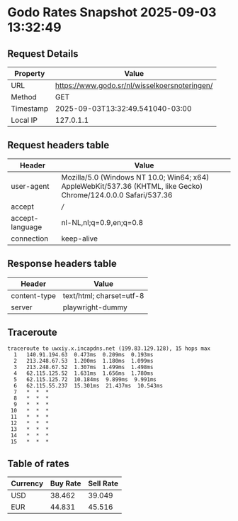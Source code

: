 # Godo Rates Snapshot 2025-09-03 13:32:49
## Request Details

| Property | Value |
|----------|-------|
| URL | https://www.godo.sr/nl/wisselkoersnoteringen/ |
| Method | GET |
| Timestamp | 2025-09-03T13:32:49.541040-03:00 |
| Local IP | 127.0.1.1 |
    
## Request headers table

| Header | Value |
|--------|-------|
| user-agent | Mozilla/5.0 (Windows NT 10.0; Win64; x64) AppleWebKit/537.36 (KHTML, like Gecko) Chrome/124.0.0.0 Safari/537.36 |
| accept | */* |
| accept-language | nl-NL,nl;q=0.9,en;q=0.8 |
| connection | keep-alive |

    
## Response headers table
| Header | Value |
|--------|-------|
| content-type | text/html; charset=utf-8 |
| server | playwright-dummy |

## Traceroute 

```
traceroute to uwxiy.x.incapdns.net (199.83.129.128), 15 hops max
  1   140.91.194.63  0.473ms  0.209ms  0.193ms 
  2   213.248.67.53  1.200ms  1.180ms  1.099ms 
  3   213.248.67.52  1.307ms  1.499ms  1.498ms 
  4   62.115.125.52  1.631ms  1.656ms  1.780ms 
  5   62.115.125.72  10.184ms  9.899ms  9.991ms 
  6   62.115.55.237  15.301ms  21.437ms  10.543ms 
  7   *  *  * 
  8   *  *  * 
  9   *  *  * 
 10   *  *  * 
 11   *  *  * 
 12   *  *  * 
 13   *  *  * 
 14   *  *  * 
 15   *  *  * 

```


## Table of rates

| Currency | Buy Rate | Sell Rate |
|----------|----------|-----------|
| USD | 38.462 | 39.049 |
| EUR | 44.831 | 45.516 |
